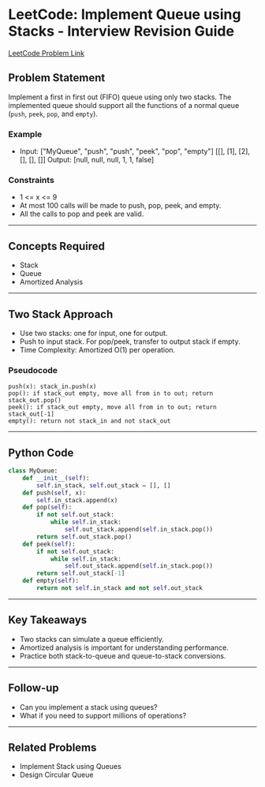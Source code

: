# LeetCode: Implement Queue using Stacks - Interview Revision Guide

[LeetCode Problem Link](https://leetcode.com/problems/implement-queue-using-stacks/description/)

## Problem Statement
Implement a first in first out (FIFO) queue using only two stacks. The implemented queue should support all the functions of a normal queue (`push`, `peek`, `pop`, and `empty`).

### Example
- Input: ["MyQueue", "push", "push", "peek", "pop", "empty"]
         [[], [1], [2], [], [], []]
  Output: [null, null, null, 1, 1, false]

### Constraints
- 1 <= x <= 9
- At most 100 calls will be made to push, pop, peek, and empty.
- All the calls to pop and peek are valid.

---

## Concepts Required
- Stack
- Queue
- Amortized Analysis

---

## Two Stack Approach
- Use two stacks: one for input, one for output.
- Push to input stack. For pop/peek, transfer to output stack if empty.
- Time Complexity: Amortized O(1) per operation.

### Pseudocode
```
push(x): stack_in.push(x)
pop(): if stack_out empty, move all from in to out; return stack_out.pop()
peek(): if stack_out empty, move all from in to out; return stack_out[-1]
empty(): return not stack_in and not stack_out
```

---

## Python Code
```python
class MyQueue:
    def __init__(self):
        self.in_stack, self.out_stack = [], []
    def push(self, x):
        self.in_stack.append(x)
    def pop(self):
        if not self.out_stack:
            while self.in_stack:
                self.out_stack.append(self.in_stack.pop())
        return self.out_stack.pop()
    def peek(self):
        if not self.out_stack:
            while self.in_stack:
                self.out_stack.append(self.in_stack.pop())
        return self.out_stack[-1]
    def empty(self):
        return not self.in_stack and not self.out_stack
```

---

## Key Takeaways
- Two stacks can simulate a queue efficiently.
- Amortized analysis is important for understanding performance.
- Practice both stack-to-queue and queue-to-stack conversions.

---

## Follow-up
- Can you implement a stack using queues?
- What if you need to support millions of operations?

---

## Related Problems
- Implement Stack using Queues
- Design Circular Queue
